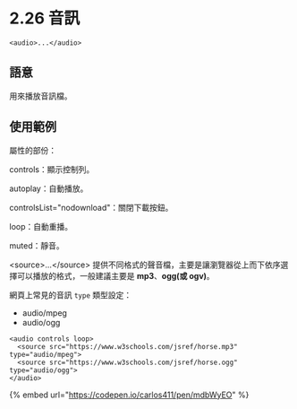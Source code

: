 # 2.26 音訊

`<audio>...</audio>`

## 語意

用來播放音訊檔。

## 使用範例

屬性的部份：

controls：顯示控制列。

autoplay：自動播放。

controlsList="nodownload"：關閉下載按鈕。

loop：自動重播。

muted：靜音。



\<source>...\</source> 提供不同格式的聲音檔，主要是讓瀏覽器從上而下依序選擇可以播放的格式，一般建議主要是 **mp3**、**ogg(或 ogv)**。

網頁上常見的音訊 `type` 類型設定：

* audio/mpeg
* audio/ogg

```markup
<audio controls loop>
  <source src="https://www.w3schools.com/jsref/horse.mp3" type="audio/mpeg">
  <source src="https://www.w3schools.com/jsref/horse.ogg" type="audio/ogg">
</audio>
```

{% embed url="https://codepen.io/carlos411/pen/mdbWyEO" %}
